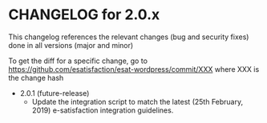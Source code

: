 CHANGELOG for 2.0.x
===================

This changelog references the relevant changes (bug and security fixes) done
in all versions (major and minor)

To get the diff for a specific change, go to https://github.com/esatisfaction/esat-wordpress/commit/XXX where
XXX is the change hash

* 2.0.1 (future-release)
  * Update the integration script to match the latest (25th February, 2019) e-satisfaction integration guidelines.
